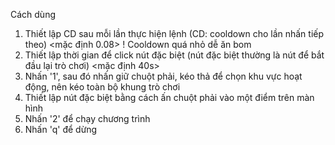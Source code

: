 Cách dùng
1. Thiết lập CD sau mỗi lần thực hiện lệnh (CD: cooldown cho lần nhấn tiếp theo) <mặc định 0.08> ! Cooldown quá nhỏ dễ ăn bom
2. Thiết lập thời gian để click nút đặc biệt (nút đặc biệt thường là nút để bắt đầu lại trò chơi) <mặc định 40s>
3. Nhấn '1', sau đó nhấn giữ chuột phải, kéo thả để chọn khu vực hoạt động, nên kéo toàn bộ khung trò chơi
4. Thiết lập nút đặc biệt bằng cách ấn chuột phải vào một điểm trên màn hình 
5. Nhấn '2' để chạy chương trình
6. Nhấn 'q' để dừng
